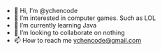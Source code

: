 - 👋 Hi, I’m @ychencode
- 👀 I’m interested in computer games. Such as LOL
- 🌱 I’m currently learning Java
- 💞️ I’m looking to collaborate on nothing
- 📫 How to reach me ychencode@gmail.com

<!---
ychencode/ychencode is a ✨ special ✨ repository because its `README.md` (this file) appears on your GitHub profile.
You can click the Preview link to take a look at your changes.
--->
